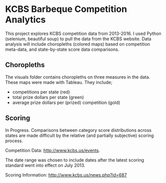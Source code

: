 # KCBS Barbeque Competition Analytics

This project explores KCBS competition data from 2013-2016. I used Python (selenium, beautiful soup) to pull the data from the KCBS website. Data analysis will include choropleths (colored maps) based on competition meta-data, and state-by-state score data comparisons.

## Choropleths

The visuals folder contains choropleths on three measures in the data. These maps were made with Tableau. They include;

* competitions per state (red)
* total prize dollars per state (green)
* average prize dollars per (prized) competition (gold)

## Scoring

In Progress. Comparisons between category score distributions across states are made difficult by the relative (and partially subjective) scoring process.

Competition Data: http://www.kcbs.us/events.

The date range was chosen to include dates after the latest scoring standard went into effect on July 2013. 

Scoring Information: http://www.kcbs.us/news.php?id=687
